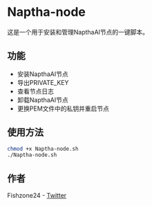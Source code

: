 # Naptha-node

这是一个用于安装和管理NapthaAI节点的一键脚本。

## 功能

- 安装NapthaAI节点
- 导出PRIVATE_KEY
- 查看节点日志
- 卸载NapthaAI节点
- 更换PEM文件中的私钥并重启节点

## 使用方法

```bash
chmod +x Naptha-node.sh
./Naptha-node.sh
```

## 作者

Fishzone24 - [Twitter](https://x.com/fishzone24)
